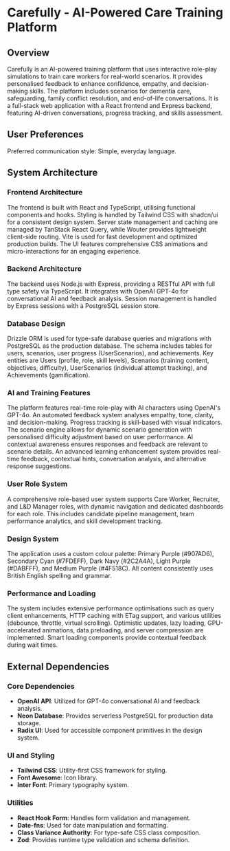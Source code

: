 # Carefully - AI-Powered Care Training Platform

## Overview
Carefully is an AI-powered training platform that uses interactive role-play simulations to train care workers for real-world scenarios. It provides personalised feedback to enhance confidence, empathy, and decision-making skills. The platform includes scenarios for dementia care, safeguarding, family conflict resolution, and end-of-life conversations. It is a full-stack web application with a React frontend and Express backend, featuring AI-driven conversations, progress tracking, and skills assessment.

## User Preferences
Preferred communication style: Simple, everyday language.

## System Architecture

### Frontend Architecture
The frontend is built with React and TypeScript, utilising functional components and hooks. Styling is handled by Tailwind CSS with shadcn/ui for a consistent design system. Server state management and caching are managed by TanStack React Query, while Wouter provides lightweight client-side routing. Vite is used for fast development and optimized production builds. The UI features comprehensive CSS animations and micro-interactions for an engaging experience.

### Backend Architecture
The backend uses Node.js with Express, providing a RESTful API with full type safety via TypeScript. It integrates with OpenAI GPT-4o for conversational AI and feedback analysis. Session management is handled by Express sessions with a PostgreSQL session store.

### Database Design
Drizzle ORM is used for type-safe database queries and migrations with PostgreSQL as the production database. The schema includes tables for users, scenarios, user progress (UserScenarios), and achievements. Key entities are Users (profile, role, skill levels), Scenarios (training content, objectives, difficulty), UserScenarios (individual attempt tracking), and Achievements (gamification).

### AI and Training Features
The platform features real-time role-play with AI characters using OpenAI's GPT-4o. An automated feedback system analyses empathy, tone, clarity, and decision-making. Progress tracking is skill-based with visual indicators. The scenario engine allows for dynamic scenario generation with personalised difficulty adjustment based on user performance. AI contextual awareness ensures responses and feedback are relevant to scenario details. An advanced learning enhancement system provides real-time feedback, contextual hints, conversation analysis, and alternative response suggestions.

### User Role System
A comprehensive role-based user system supports Care Worker, Recruiter, and L&D Manager roles, with dynamic navigation and dedicated dashboards for each role. This includes candidate pipeline management, team performance analytics, and skill development tracking.

### Design System
The application uses a custom colour palette: Primary Purple (#907AD6), Secondary Cyan (#7FDEFF), Dark Navy (#2C2A4A), Light Purple (#DABFFF), and Medium Purple (#4F518C). All content consistently uses British English spelling and grammar.

### Performance and Loading
The system includes extensive performance optimisations such as query client enhancements, HTTP caching with ETag support, and various utilities (debounce, throttle, virtual scrolling). Optimistic updates, lazy loading, GPU-accelerated animations, data preloading, and server compression are implemented. Smart loading components provide contextual feedback during wait times.

## External Dependencies

### Core Dependencies
- **OpenAI API**: Utilized for GPT-4o conversational AI and feedback analysis.
- **Neon Database**: Provides serverless PostgreSQL for production data storage.
- **Radix UI**: Used for accessible component primitives in the design system.

### UI and Styling
- **Tailwind CSS**: Utility-first CSS framework for styling.
- **Font Awesome**: Icon library.
- **Inter Font**: Primary typography system.

### Utilities
- **React Hook Form**: Handles form validation and management.
- **Date-fns**: Used for date manipulation and formatting.
- **Class Variance Authority**: For type-safe CSS class composition.
- **Zod**: Provides runtime type validation and schema definition.